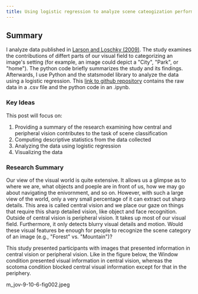 ```yaml
---
title: Using logistic regression to analyze scene cateogization performance between central vs. peripheral visual fields
---
```


## Summary

I analyze data published in [Larson and Loschky (2009)](https://jov.arvojournals.org/article.aspx?articleid=2122327).  The study examines the contributions of differt parts of our visual field to categorizing an image's setting (for example, an image could depict a "City", "Park", or "home").  The python code briefly summarizes the study and its findings.  Afterwards, I use Python and the statsmodel library to analyze the data using a logistic regression.  This [link to github repository](https://github.com/adam-m-larson/Logistic-Regression-Analysis-with-Larson-and-Loschky-2009-) contains the raw data in a .csv file and the python code in an .ipynb.

### Key Ideas

This post will focus on:

1. Providing a summary of the research examining how central and peripheral vision contributes to the task of scene classification
2. Computing descriptive statistics from the data collected
3. Analyzing the data using logistic regression
4. Visualizing the data

### Research Summary

Our view of the visual world is quite extensive. It allows us a glimpse as to where we are, what objects and poeple are in front of us, how we may go about navigating the enivornment, and so on. However, with such a large view of the world, only a very small percentage of it can extract out sharp details. This area is called central vision and we place our gaze on things that require this sharp detailed vision, like object and face recognition. Outside of central vision is peripheral vision. It takes up most of our visual field. Furthermore, it only detects blurry visual details and motion. Would these visual features be enough for people to recognize the scene category of an image (e.g., "Forest" vs. "Mountain")?

This study presented participants with images that presented information in central vision or peripheral vision. Like in the figure below, the Window condition presented visual information in central vision, whereas the scotoma condition blocked central visual information except for that in the periphery.

m_jov-9-10-6-fig002.jpeg


